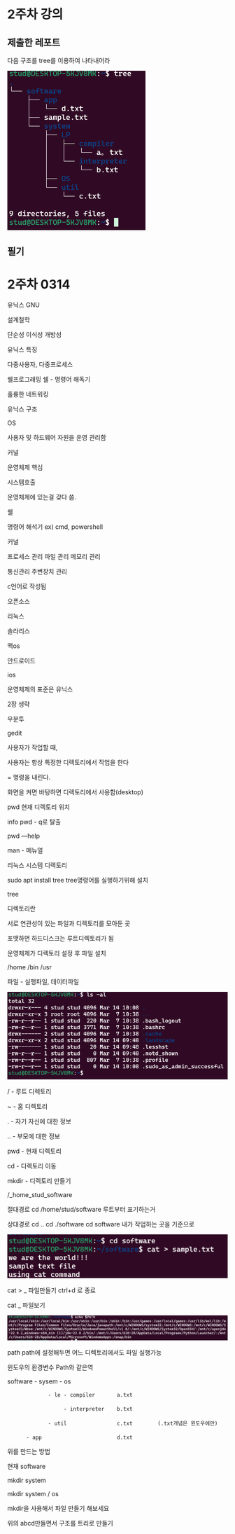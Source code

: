 # 2주차 강의


## 제출한 레포트  

다음 구조를 tree를 이용하여 나타내어라

![report.png](report.png)


## 필기


# 2주차 0314

유닉스 GNU

설계철학

단순성 이식성 개방성

유닉스 특징

다중사용자, 다중프로세스

쉘프로그래밍  쉘 - 명령어 해독기

훌륭한 네트워킹

유닉스 구조

OS

사용자 및 하드웨어 자원을 운영 관리함

커널

운영체제 핵심

시스템호출

운영체제에 있는걸 갖다 씀. 

쉘

명령어 해석기 ex) cmd, powershell

커널 

프로세스 관리   파일 관리   메모리 관리

통신관리   주변장치 관리

c언어로 작성됨

오픈소스

리눅스

솔라리스

맥os 

안드로이드

ios

운영체제의 표준은 유닉스

2장 생략

우분투

gedit

사용자가 작업할 때,

사용자는 항상 특정한 디렉토리에서 작업을 한다  

= 명령을 내린다.

화면을 켜면 바탕하면 디렉토리에서 사용함(desktop)

pwd 현재 디렉토리 위치

info pwd  - q로 탈출

pwd —help

man  - 메뉴얼

리눅스 시스템 디렉토리

sudo apt install tree    tree명령어를 실행하기위해 설치

tree

디렉토리란

서로 연관성이 있는 파일과 디렉토리를 모아둔 곳

포맷하면 하드디스크는 루트디렉토리가 됨

운영체제가 디렉토리 설정 후 파일 설치

/home  /bin   /usr

파일 - 실행파일, 데이터파일

![image.png](image.png)

/   - 루트 디렉토리

~  - 홈 디렉토리

.    - 자기 자신에 대한 정보

..   - 부모에 대한 정보

pwd  - 현재 디렉토리

cd   - 디렉토리 이동

mkdir  - 디렉토리 만들기

/_home_stud_software       

절대경로    cd /home/stud/software      루트부터 표기하는거

상대경로    cd ..    cd ./software    cd software     내가 작업하는 곳을 기준으로

![image.png](image%201.png)

cat > _    파일만들기      ctrl+d 로 종료 

cat _ 파일보기

![image.png](image%202.png)

path    path에 설정해두면 어느 디렉토리에서도 파일 실행가능

윈도우의 환경변수 Path와 같은역

software - sysem - os

                 - le - compiler       a.txt

                      - interpreter    b.txt

                 - util                c.txt        (.txt개념은 윈도우에만)

          - app                        d.txt

위를 만드는 방법

현재 software

mkdir system

mkdir system / os

mkdir을 사용해서 파일 만들기 해보세요

위의 abcd만들면서 구조를 트리로 만들기
